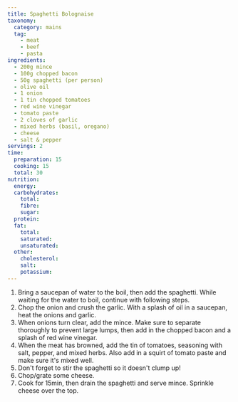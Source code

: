 ```yaml
---
title: Spaghetti Bolognaise
taxonomy:
  category: mains
  tag:
    - meat
    - beef
    - pasta
ingredients:
  - 200g mince
  - 100g chopped bacon
  - 50g spaghetti (per person)
  - olive oil
  - 1 onion
  - 1 tin chopped tomatoes
  - red wine vinegar
  - tomato paste
  - 2 cloves of garlic
  - mixed herbs (basil, oregano)
  - cheese
  - salt & pepper
servings: 2
time:
  preparation: 15
  cooking: 15
  total: 30
nutrition:
  energy:
  carbohydrates:
    total:
    fibre:
    sugar:
  protein:
  fat:
    total:
    saturated:
    unsaturated:
  other:
    cholesterol:
    salt:
    potassium:
---
```


1. Bring a saucepan of water to the boil, then add the spaghetti. While waiting for the water to boil, continue with following steps.
2. Chop the onion and crush the garlic. With a splash of oil in a saucepan, heat the onions and garlic.
3. When onions turn clear, add the mince. Make sure to separate thoroughly to prevent large lumps, then add in the chopped bacon and a splash of red wine vinegar.
4. When the meat has browned, add the tin of tomatoes, seasoning with salt, pepper, and mixed herbs. Also add in a squirt of tomato paste and make sure it's mixed well.
5. Don't forget to stir the spaghetti so it doesn't clump up!
6. Chop/grate some cheese.
7. Cook for 15min, then drain the spaghetti and serve mince. Sprinkle cheese over the top.
